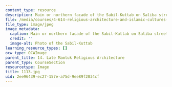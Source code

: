 ```yaml
---
content_type: resource
description: Main or northern facade of the Sabil-Kuttab on Saliba street.
file: /media/courses/4-614-religious-architecture-and-islamic-cultures-fall-2002/2ee96439ec27157ea75d9ee89f2834cf_1113.jpg
file_type: image/jpeg
image_metadata:
  caption: Main or northern facade of the Sabil-Kuttab on Saliba street.
  credit: ''
  image-alt: Photo of the Sabil-Kuttab
learning_resource_types: []
ocw_type: OCWImage
parent_title: 14. Late Mamluk Religious Architecture
parent_type: CourseSection
resourcetype: Image
title: 1113.jpg
uid: 2ee96439-ec27-157e-a75d-9ee89f2834cf
---
```

